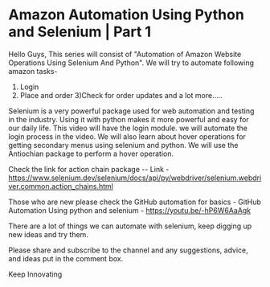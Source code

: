 # Amazon Automation Using Python and Selenium | Part 1

Hello Guys, This series will consist of "Automation of Amazon Website Operations Using Selenium And Python". We will try to automate following amazon tasks-
1) Login
2) Place and order
3)Check for order updates
and a lot more.....

Selenium is a very powerful package used for web automation and testing in the industry. Using it with python makes it more powerful and easy for our daily life.
This video will have the login module. we will automate the login process in the video. We will also learn about hover operations for getting secondary menus using selenium and python.
We will use the Antiochian package to perform a hover operation.

Check the link for action chain package --
Link - https://www.selenium.dev/selenium/docs/api/py/webdriver/selenium.webdriver.common.action_chains.html

Those who are new please check the GitHub automation for basics - 
GitHub Automation Using python and selenium - 
https://youtu.be/-hP6W6AaAgk 

There are a lot of things we can automate with selenium, keep digging up new ideas and try them.

Please share and subscribe to the channel and any suggestions, advice, and ideas put in the comment box.

Keep Innovating
